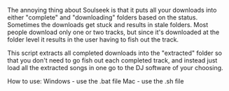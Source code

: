 The annoying thing about Soulseek is that it puts all your downloads into either "complete" and "downloading" folders based on the status. Sometimes the downloads get stuck and results in stale folders. Most people download only one or two tracks, but since it's downloaded at the folder level it results in the user having to fish out the track. 

This script extracts all completed downloads into the "extracted" folder so that you don't need to go fish out each completed track, and instead just load all the extracted songs in one go to the DJ software of your choosing. 

How to use:
Windows - use the .bat file
Mac - use the .sh file
